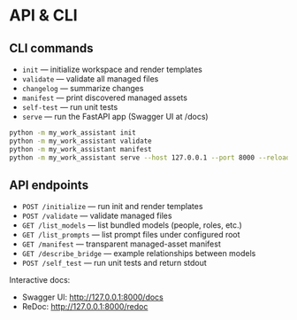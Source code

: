 # API & CLI

## CLI commands

- `init` — initialize workspace and render templates
- `validate` — validate all managed files
- `changelog` — summarize changes
- `manifest` — print discovered managed assets
- `self-test` — run unit tests
- `serve` — run the FastAPI app (Swagger UI at /docs)

```zsh
python -m my_work_assistant init
python -m my_work_assistant validate
python -m my_work_assistant manifest
python -m my_work_assistant serve --host 127.0.0.1 --port 8000 --reload
```

## API endpoints

- `POST /initialize` — run init and render templates
- `POST /validate` — validate managed files
- `GET /list_models` — list bundled models (people, roles, etc.)
- `GET /list_prompts` — list prompt files under configured root
- `GET /manifest` — transparent managed-asset manifest
- `GET /describe_bridge` — example relationships between models
- `POST /self_test` — run unit tests and return stdout

Interactive docs:

- Swagger UI: <http://127.0.0.1:8000/docs>
- ReDoc: <http://127.0.0.1:8000/redoc>
